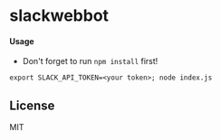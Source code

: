 # slackwebbot

#### Usage

+ Don't forget to run `npm install` first!

`export SLACK_API_TOKEN=<your token>; node index.js`

## License
MIT
